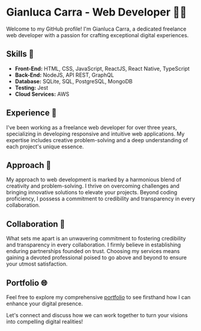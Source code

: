 # Gianluca Carra - Web Developer 👨‍💻

Welcome to my GitHub profile! I'm Gianluca Carra, a dedicated freelance web developer with a passion for crafting exceptional digital experiences.

## Skills 🚀

- **Front-End:** HTML, CSS, JavaScript, ReactJS, React Native, TypeScript
- **Back-End:** NodeJS, API REST, GraphQL
- **Database:** SQLite, SQL, PostgreSQL, MongoDB
- **Testing:** Jest
- **Cloud Services:** AWS

## Experience 💼

I've been working as a freelance web developer for over three years, specializing in developing responsive and intuitive web applications. My expertise includes creative problem-solving and a deep understanding of each project's unique essence.

## Approach 🎨

My approach to web development is marked by a harmonious blend of creativity and problem-solving. I thrive on overcoming challenges and bringing innovative solutions to elevate your projects. Beyond coding proficiency, I possess a commitment to credibility and transparency in every collaboration.

## Collaboration 🤝

What sets me apart is an unwavering commitment to fostering credibility and transparency in every collaboration. I firmly believe in establishing enduring partnerships founded on trust. Choosing my services means gaining a devoted professional poised to go above and beyond to ensure your utmost satisfaction.

## Portfolio 🌐

Feel free to explore my comprehensive [portfolio](https://giancarra.com) to see firsthand how I can enhance your digital presence.

Let's connect and discuss how we can work together to turn your visions into compelling digital realities!
